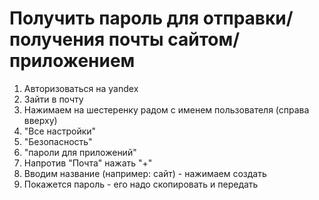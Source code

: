 # Получить пароль для отправки/получения почты сайтом/приложением

1) Авторизоваться на yandex
2) Зайти в почту
3) Нажимаем на шестеренку радом с именем пользователя (справа вверху)
4) "Все настройки"
5) "Безопасность"
6) "пароли для приложений"
7) Напротив "Почта" нажать "+"
8) Вводим название (например: сайт) - нажимаем создать
9) Покажется пароль - его надо скопировать и передать
